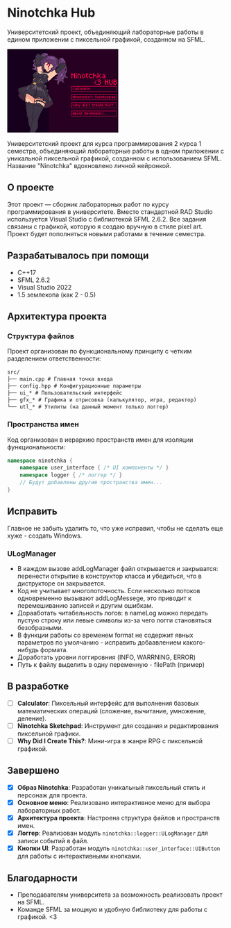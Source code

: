 # Ninotchka Hub 

Университетский проект, объединяющий лабораторные работы в едином приложении с пиксельной графикой, созданном на SFML.

![Главное меню](screens/__screen-main-menu-github.png)

Университетский проект для курса программирования 2 курса 1 семестра, объединяющий лабораторные работы в одном приложении с уникальной пиксельной графикой, созданном с использованием SFML. Название "Ninotchka" вдохновлено личной нейронкой.

## О проекте

Этот проект — сборник лабораторных работ по курсу программирования в университете. Вместо стандартной RAD Studio используется Visual Studio с библиотекой SFML 2.6.2. Все задания связаны с графикой, которую я создаю вручную в стиле pixel art. Проект будет пополняться новыми работами в течение семестра.

## Разрабатывалось при помощи
- С++17
- SFML 2.6.2
- Visual Studio 2022
- 1.5 землекопа (как 2 - 0.5)

## Архитектура проекта

### Структура файлов
Проект организован по функциональному принципу с четким разделением ответственности:
```
src/
├── main.cpp # Главная точка входа
├── config.hpp # Конфигурационные параметры
├── ui_* # Пользовательский интерфейс
├── gfx_* # Графика и отрисовка (калькулятор, игра, редактор)
└── utl_* # Утилиты (на данный момент только логгер)
```

### Пространства имен
Код организован в иерархию пространств имен для изоляции функциональности:

```cpp
namespace ninotchka {
    namespace user_interface { /* UI компоненты */ }
    namespace logger { /* логгер */ }
    // Будут добавлены другие пространства имен...
}
```

## Исправить
Главное не забыть удалить то, что уже исправил, чтобы не сделать еще хуже - создать Windows.
### ULogManager
- В каждом вызове addLogManager файл открывается и закрыватся: перенести открытие в конструктор класса и убедиться, что в диструкторе он закрывается.
- Код не учитывает многопоточность. Если несколько потоков одновременно вызывают addLogMessege, это приводит к перемешиванию записей и другим ошибкам.
- Дорааботать читабельность логов: в nameLog можно передать пустую строку или левые символы из-за чего логги становяться безобразными.
- В функции работы со временем format не содержит явных параметров по умолчанию - исправить добаавлением какого-нибудь формата.
- Доработать уровни логгировния (INFO, WARRNING, ERROR)
- Путь к файлу выделить в одну переменную - filePath (пример)

## В разработке
- [ ] **Calculator**: Пиксельный интерфейс для выполнения базовых математических операций (сложение, вычитание, умножение, деление).
- [ ] **Ninotchka Sketchpad**: Инструмент для создания и редактирования пиксельной графики.
- [ ] **Why Did I Create This?**: Мини-игра в жанре RPG с пиксельной графикой.

## Завершено
- [x] **Образ Ninotchka**: Разработан уникальный пиксельный стиль и персонаж для проекта.
- [x] **Основное меню**: Реализовано интерактивное меню для выбора лабораторных работ.
- [x] **Архитектура проекта**: Настроена структура файлов и пространств имен.
- [x] **Логгер**: Реализован модуль `ninotchka::logger::ULogManager` для записи событий в файл.
- [x] **Кнопки UI**: Разработан модуль `ninotchka::user_interface::UIButton` для работы с интерактивными кнопками.

## Благодарности

- Преподавателям университета за возможность реализовать проект на SFML.
- Команде SFML за мощную и удобную библиотеку для работы с графикой. <3